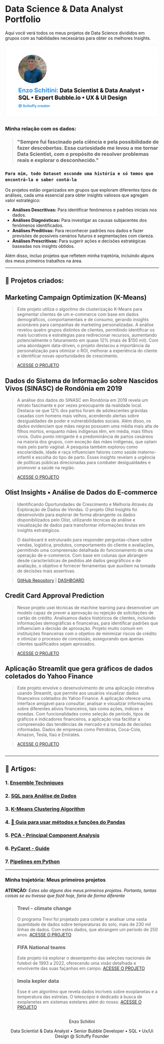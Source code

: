 # Data Science & Data Analyst Portfolio
Aqui você verá todos os meus projetos de Data Science divididos em grupos com as habilidades necessárias para obter os melhores Insights.

<img src="https://raw.githubusercontent.com/enzoschitini/enzoschitini/refs/heads/main/img/Copertina.png" alt="capa">

### **Minha relação com os dados:**

> ### "Sempre fui fascinado pela ciência e pela possibilidade de fazer descobertas. Essa curiosidade me levou a me tornar Data Scientist, com o propósito de resolver problemas reais e explorar o desconhecido."

### `Para mim, todo Dataset esconde uma história e só temos que encontrá-la e saber contá-la`

Os projetos estão organizados em grupos que exploram diferentes tipos de análises, cada uma essencial para obter insights valiosos que agregam valor estratégico:

- **Análises Descritivas:** Para identificar fenômenos e padrões iniciais nos dados.
- **Análises Diagnósticas:** Para investigar as causas subjacentes dos fenômenos identificados.
- **Análises Preditivas:** Para reconhecer padrões nos dados e fazer previsões de possíveis cenários futuros e segmentações com clareza.
- **Análises Prescritivas:** Para sugerir ações e decisões estratégicas baseadas nos insights obtidos.

Além disso, incluo projetos que refletem minha trajetória, incluindo alguns dos meus primeiros trabalhos na área.

---

## 📁 Projetos criados:

## Marketing Campaign Optimization (K-Means)
> Este projeto utiliza o algoritmo de clusterização K-Means para segmentar clientes de um e-commerce com base em dados demográficos, comportamentais e de consumo, gerando insights acionáveis para campanhas de marketing personalizadas. A análise revelou quatro grupos distintos de clientes, permitindo identificar os mais lucrativos e estratégias para redirecionar recursos, aumentando potencialmente o faturamento em quase 12% (mais de $150 mil). 
> Com uma abordagem data-driven, o projeto destacou a importância da personalização para otimizar o ROI, melhorar a experiência do cliente e identificar novas oportunidades de crescimento.

> [ACESSE O PROJETO](https://github.com/enzoschitini/Data-Science-Portfolio/tree/Marketing-Campaign-Optimization)

## Dados do Sistema de Informação sobre Nascidos Vivos (SINASC) de Rondônia em 2019
> A análise dos dados do SINASC em Rondônia em 2019 revela um retrato fascinante e por vezes preocupante da realidade local. Destaca-se que 12% dos partos foram de adolescentes grávidas casadas com homens mais velhos, acendendo alertas sobre desigualdades de poder e vulnerabilidades sociais. Além disso, os dados evidenciam que mães negras possuem uma média mais alta de filhos mortos, enquanto mães indígenas têm, em média, mais filhos vivos. Outro ponto intrigante é a predominância de partos cesáreos na maioria dos grupos, com exceção das mães indígenas, que optam mais pelo parto vaginal. A pesquisa também explorou como escolaridade, idade e raça influenciam fatores como saúde materno-infantil e escolha do tipo de parto. Esses insights revelam a urgência de políticas públicas direcionadas para combater desigualdades e promover a saúde na região.

> [ACESSE O PROJETO](https://github.com/enzoschitini/Data-Science-Portfolio/tree/Sinasc)
##

## Olist Insights • Análise de Dados do E-commerce
> Identificando Oportunidades de Crescimento e Melhoria Através da Exploração de Dados de Vendas. O projeto Olist Insights foi desenvolvido para explorar de forma abrangente os dados disponibilizados pelo Olist, utilizando técnicas de análise e visualização de dados para transformar informações brutas em insights estratégicos. 

> O dashboard é estruturado para responder perguntas-chave sobre vendas, logística, produtos, comportamento do cliente e avaliações, permitindo uma compreensão detalhada do funcionamento de uma operação de e-commerce.  Com base em colunas que abrangem desde características de pedidos até dados geográficos e de avaliação, o objetivo é fornecer ferramentas que auxiliem na tomada de decisões mais assertivas.

> [GitHub Repository](https://github.com/enzoschitini/Olist) | [DASHBOARD](https://olist-insights.streamlit.app/)
##

## Credit Card Approval Prediction
> Nesse projeto usei técnicas de machine learning para desenvolver um modelo capaz de prever a aprovação ou rejeição de solicitações de cartão de crédito. Analisamos dados históricos de clientes, incluindo informações demográficas e financeiras, para identificar padrões que influenciam a decisão de aprovação. Projeto muito comum em instituições financeiras com o objetivo de minimizar riscos de crédito e otimizar o processo de concessão, assegurando que apenas clientes qualificados sejam aprovados.

> [ACESSE O PROJETO](https://github.com/enzoschitini/Data-Science-Portfolio/tree/Credit-Card-Approval-Prediction)
##

## Aplicação Streamlit que gera gráficos de dados coletados do Yahoo Finance
> Este projeto envolve o desenvolvimento de uma aplicação interativa usando Streamlit, que permite aos usuários visualizar dados financeiros coletados do Yahoo Finance. A aplicação oferece uma interface amigável para consultar, analisar e visualizar informações sobre diferentes ativos financeiros, tais como ações, índices e moedas. Com funcionalidades como seleção de período, tipos de gráficos e indicadores financeiros, a aplicação visa facilitar a compreensão das tendências de mercado e a tomada de decisões informadas. Dados de empresas como Petrobras, Coca-Cola, Amazon, Tesla, Itaú e Emirates.

> [ACESSE O PROJETO](https://github.com/enzoschitini/Data-Science-Portfolio/tree/Financial-shares-of-large-companies)
##

---






## 📝 Artigos:


### 1. [Ensemble Techniques](https://github.com/enzoschitini/machine-learning/tree/Ensemble-Techniques)

### 2. [SQL para Análise de Dados](https://www.kaggle.com/code/enzoschitini/sql-para-an-lise-de-dados)

### 3. [K-Means Clustering Algorithm](https://www.kaggle.com/code/enzoschitini/k-means-clustering-algorithm)

### 4. [🐼 Guia para usar métodos e funções do Pandas](https://www.kaggle.com/code/enzoschitini/guide-to-using-pandas-methods-and-functions)

### 5. [PCA - Principal Component Analysis](https://www.kaggle.com/code/enzoschitini/pca-principal-component-analysis)

### 6. [PyCaret - Guide](https://www.kaggle.com/code/enzoschitini/pycaret-guide)

### 7. [Pipelines em Python](https://github.com/enzoschitini/machine-learning/tree/Pipelines)

---

### Minha trajetória: Meus primeiros projetos
**ATENÇÃO:** *Estes são alguns dos meus primeiros projetos. Portanto, tantas coisas se eu tivesse que fazê hoje, faria de forma diferente*
###  

> ### Trevi - climate change
> O programa Trevi foi projetado para coletar e analisar uma vasta quantidade de dados sobre temperaturas do solo, mais de 230 mil linhas de dados. Com estes dados, que abrangem um período de 250 anos.
> [ACESSE O PROJETO](https://github.com/enzoschitini/Data-Science-Portfolio/tree/Minha-trajet%C3%B3ria/Climate%20Change)

> ### FIFA National teams
> Este projeto irá explorar o desempenho das seleções nacionais de futebol de 1993 a 2022, oferecendo uma visão detalhada e envolvente das suas façanhas em campo.
> [ACESSE O PROJETO](https://github.com/enzoschitini/Data-Science-Portfolio/tree/Minha-trajet%C3%B3ria/Spogliatoi)

> ### Imola kepler data
> Esse é um algoritmo que revela dados incríveis sobre exoplanetas e a temperatura das estrelas. O telescópio é dedicado à busca de exoplanetas em sistemas estelares além do nosso.
> [ACESSE O PROJETO](https://github.com/enzoschitini/Data-Science-Portfolio/tree/Minha-trajet%C3%B3ria/Imola)

##

<p align="center">
  Enzo Schitini
</p>

<p align="center">
  Data Scientist & Data Analyst • Senior Bubble Developer • SQL • Ux/Ui Design @ Scituffy Founder
</p>
